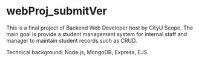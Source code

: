 ﻿# webProj_submitVer
This is a final project of Backend Web Developer host by CityU Scope.
The main goal is provide a student management system for internal staff and manager to maintain student records such as CRUD.

Technical background:
Node.js, MongoDB, Express, EJS
